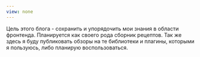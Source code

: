 ```yaml
---
view: none
---
```


Цель этого блога - сохранить и упорядочить мои знания в области фронтенда.
Планируется как своего рода сборник рецептов. Так же здесь я буду публиковать обзоры на те библиотеки и плагины, которыми я пользуюсь, либо планирую воспользоваться.


[1]: http://johan-nordberg.com
[2]: http://opensource.org/licenses/MIT
